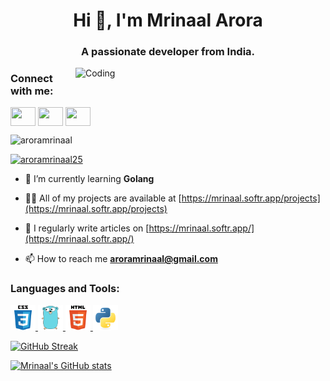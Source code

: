 <h1 align="center">Hi 👋, I'm Mrinaal Arora</h1>
<h3 align="center">A passionate developer from India.</h3>
<img align="right" alt="Coding" width="400" src="https://res.cloudinary.com/practicaldev/image/fetch/s--sNXjzc6P--/c_limit%2Cf_auto%2Cfl_progressive%2Cq_66%2Cw_880/https://media1.tenor.com/images/0c34272909ee2a4db5606a014082312b/tenor.gif%3Fitemid%3D15828752">




<h3 align="left">Connect with me:</h3>
<p align="left">
<a href="https://twitter.com/aroramrinaal25" target="https://twitter.com/aroramrinaal25"><img align="center" src="https://cdn.jsdelivr.net/npm/simple-icons@3.0.1/icons/twitter.svg" alt="" height="30" width="40" /></a>
<a href="https://www.linkedin.com/in/mrinaal-arora-69a6ab21a/" target="blank"><img align="center" src="https://cdn.jsdelivr.net/npm/simple-icons@3.0.1/icons/linkedin.svg" alt="" height="30" width="40" /></a>
<a href="https://www.instagram.com/mri.ar/" target="blank"><img align="center" src="https://cdn.jsdelivr.net/npm/simple-icons@3.0.1/icons/instagram.svg" alt="" height="30" width="40" /></a>
  


</p>





<p align="left"> <img src="https://komarev.com/ghpvc/?username=aroramrinaal&label=Profile%20views&color=0e75b6&style=flat" alt="aroramrinaal" /> </p>

<p align="left"> <a href="https://twitter.com/aroramrinaal25" target="blank"><img src="https://img.shields.io/twitter/follow/aroramrinaal25?logo=twitter&style=for-the-badge" alt="aroramrinaal25" /></a> </p>

- 🌱 I’m currently learning **Golang**



- 👨‍💻 All of my projects are available at [https://mrinaal.softr.app/projects](https://mrinaal.softr.app/projects)

- 📝 I regularly write articles on [https://mrinaal.softr.app/](https://mrinaal.softr.app/)



- 📫 How to reach me **aroramrinaal@gmail.com**



<h3 align="left">Languages and Tools:</h3>
<p align="left"> <a href="https://www.w3schools.com/css/" target="_blank" rel="noreferrer"> <img src="https://raw.githubusercontent.com/devicons/devicon/master/icons/css3/css3-original-wordmark.svg" alt="css3" width="40" height="40"/> </a> <a href="https://golang.org" target="_blank" rel="noreferrer"> <img src="https://raw.githubusercontent.com/devicons/devicon/master/icons/go/go-original.svg" alt="go" width="40" height="40"/> </a> <a href="https://www.w3.org/html/" target="_blank" rel="noreferrer"> <img src="https://raw.githubusercontent.com/devicons/devicon/master/icons/html5/html5-original-wordmark.svg" alt="html5" width="40" height="40"/> </a> <a href="https://www.python.org" target="_blank" rel="noreferrer"> <img src="https://raw.githubusercontent.com/devicons/devicon/master/icons/python/python-original.svg" alt="python" width="40" height="40"/> </a> </p>












[![GitHub Streak](http://github-readme-streak-stats.herokuapp.com?user=aroramrinaal&date_format=M%20j%5B%2C%20Y%5D)](https://git.io/streak-stats)




[![Mrinaal's GitHub stats](https://github-readme-stats.vercel.app/api?username=aroramrinaal)](https://github.com/aroramrinaal)



